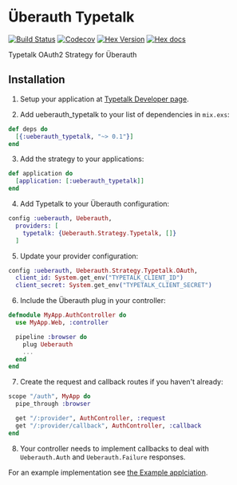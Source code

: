 Überauth Typetalk
===
[![Build Status](https://travis-ci.com/is2ei/ueberauth_typetalk.svg?branch=master)][travis]
[![Codecov](https://codecov.io/gh/is2ei/ueberauth_typetalk/branch/master/graph/badge.svg)][codecov]
[![Hex Version](http://img.shields.io/hexpm/v/ueberauth_typetalk.svg)][hex]
[![Hex docs](http://img.shields.io/badge/hex.pm-docs-green.svg)][docs]

[travis]: https://travis-ci.com/is2ei/ueberauth_typetalk
[codecov]: https://codecov.io/gh/is2ei/ueberauth_typetalk
[hex]: https://hex.pm/packages/ueberauth_typetalk
[docs]: https://hexdocs.pm/ueberauth_typetalk

Typetalk OAuth2 Strategy for Überauth 

## Installation

1. Setup your application at [Typetalk Developer page](https://typetalk.com/my/develop/applications).

2. Add ueberauth_typetalk to your list of dependencies in `mix.exs`:

```elixir
def deps do
  [{:ueberauth_typetalk, "~> 0.1"}]
end
```

3. Add the strategy to your applications:

```elixir
def application do
  [application: [:ueberauth_typetalk]]
end
```

4. Add Typetalk to your Überauth configuration:

```elixir
config :ueberauth, Ueberauth,
  providers: [
    typetalk: {Ueberauth.Strategy.Typetalk, []}
  ]
```

5. Update your provider configuration:

```elixir
config :ueberauth, Ueberauth.Strategy.Typetalk.OAuth,
  client_id: System.get_env("TYPETALK_CLIENT_ID")
  client_secret: System.get_env("TYPETALK_CLIENT_SECRET")
```

6. Include the Überauth plug in your controller:

```elixir
defmodule MyApp.AuthController do
  use MyApp.Web, :controller

  pipeline :browser do
    plug Ueberauth
    ...
  end
end
```

7. Create the request and callback routes if you haven't already:

```elixir
scope "/auth", MyApp do
  pipe_through :browser

  get "/:provider", AuthController, :request
  get "/:provider/callback", AuthController, :callback
end
```

8. Your controller needs to implement callbacks to deal with `Ueberauth.Auth` and `Ueberauth.Failure` responses.

For an example implementation see [the Example applciation](https://github.com/is2ei/ueberauth_typetalk_example).

